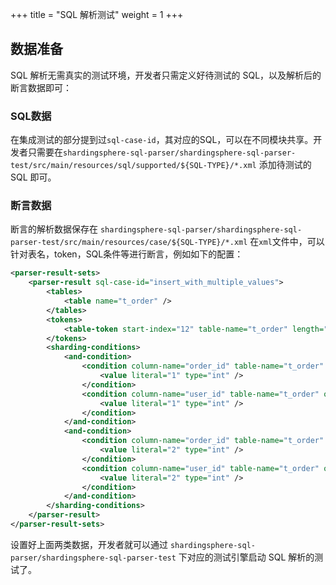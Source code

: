 +++
title = "SQL 解析测试"
weight = 1
+++

## 数据准备

SQL 解析无需真实的测试环境，开发者只需定义好待测试的 SQL，以及解析后的断言数据即可：

### SQL数据

在集成测试的部分提到过`sql-case-id`，其对应的SQL，可以在不同模块共享。开发者只需要在`shardingsphere-sql-parser/shardingsphere-sql-parser-test/src/main/resources/sql/supported/${SQL-TYPE}/*.xml` 添加待测试的 SQL 即可。

### 断言数据

断言的解析数据保存在 `shardingsphere-sql-parser/shardingsphere-sql-parser-test/src/main/resources/case/${SQL-TYPE}/*.xml`
在`xml`文件中，可以针对表名，token，SQL条件等进行断言，例如如下的配置：

```xml
<parser-result-sets>
    <parser-result sql-case-id="insert_with_multiple_values">
        <tables>
            <table name="t_order" />
        </tables>
        <tokens>
            <table-token start-index="12" table-name="t_order" length="7" />
        </tokens>
        <sharding-conditions>
            <and-condition>
                <condition column-name="order_id" table-name="t_order" operator="EQUAL">
                    <value literal="1" type="int" />
                </condition>
                <condition column-name="user_id" table-name="t_order" operator="EQUAL">
                    <value literal="1" type="int" />
                </condition>
            </and-condition>
            <and-condition>
                <condition column-name="order_id" table-name="t_order" operator="EQUAL">
                    <value literal="2" type="int" />
                </condition>
                <condition column-name="user_id" table-name="t_order" operator="EQUAL">
                    <value literal="2" type="int" />
                </condition>
            </and-condition>
        </sharding-conditions>
    </parser-result>
</parser-result-sets>
```

设置好上面两类数据，开发者就可以通过 `shardingsphere-sql-parser/shardingsphere-sql-parser-test` 下对应的测试引擎启动 SQL 解析的测试了。
